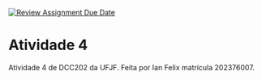 [![Review Assignment Due Date](https://classroom.github.com/assets/deadline-readme-button-24ddc0f5d75046c5622901739e7c5dd533143b0c8e959d652212380cedb1ea36.svg)](https://classroom.github.com/a/XiQ2onLo)
# Atividade 4

Atividade 4 de DCC202 da UFJF. Feita por Ian Felix matrícula 202376007.